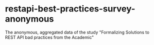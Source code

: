 # restapi-best-practices-survey-anonymous
The anonymous, aggregated data of the study "Formalizing Solutions to REST API bad practices from the Academic"
